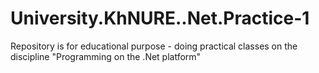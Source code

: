 # University.KhNURE..Net.Practice-1
Repository is for educational purpose - doing practical classes on the discipline "Programming on the .Net platform"
